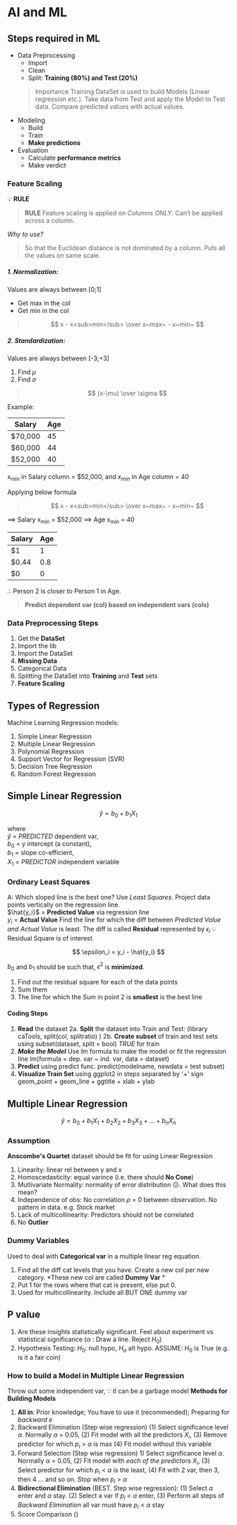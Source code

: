 # AI and ML

## Steps required in ML
* Data Preprocessing
  * Import
  * Clean
  * Split: **Training (80%) and Test (20%)**
  >Importance
  Training DataSet is used to build Models (Linear regression etc.).
  Take data from Test and apply the Model to Test data.
  Compare predicted values with actual values.
* Modeling
  * Build
  * Train
  * **Make predictions**
* Evaluation
  * Calculate **performance metrics**
  * Make verdict

### Feature Scaling
💡 <span style="color:'#FF0000'"> **RULE** </span>
> <span style="color:'red'">**RULE** </span>
> Feature scaling is applied on *Columns ONLY*. Can’t be applied across a column.

*Why to use?*
> So that the Euclidean distance is not dominated by a column. Puts all the values on same scale.

##### 1. Normalization: 
Values are always between [0;1]
* Get max in the col
* Get min in the col
> $$ x - x<sub>min</sub> \over x~max~ - x~min~ $$
##### 2. Standardization: 
Values are always between [-3;+3]
1. Find $\mu$
2. Find $\sigma$
> $$ (x-\mu) \over \sigma $$

Example:

| Salary      | Age         |
| ----------- | ----------- |
| $70,000     | 45       |
| $60,000     | 44        |
| $52,000     | 40        |

x<sub>min</sub> in Salary column = $52,000, and x<sub>min</sub> in Age column = 40

Applying below formula
> $$ x - x<sub>min</sub> \over x~max~ - x~min~ $$

$\implies$ Salary x<sub>min</sub> = $52,000
$\implies$ Age x<sub>min</sub> = 40 

| Salary      | Age         |
| ----------- | ----------- |
| $1     | 1       |
| $0.44     | 0.8        |
| $0     | 0        |

$\therefore$ Person 2 is closer to Person 1 in Age.

> **Predict dependent var (col) based on independent vars (cols)**

### Data Preprocessing Steps
1. Get the **DataSet**
2. Import the lib
3. Import the DataSet
4. **Missing Data**
5. Categorical Data
6. Splitting the DataSet into **Training** and **Test** sets
7. **Feature Scaling**

## Types of Regression
Machine Learning Regression models:
1. Simple Linear Regression
2. Multiple Linear Regression
3. Polynomial Regression
4. Support Vector for Regression (SVR)
5. Decision Tree Regression
6. Random Forest Regression

## Simple Linear Regression
$$
\hat{y} = b_0 + b_1 X_1
$$

where <br>
$\hat{y}$ = *PREDICTED* dependent var, <br>
  $b_0$ = y intercept (a constant), <br>
  $b_1$ = slope co-efficient, <br>
  $X_1$ = *PREDICTOR* independent variable <br>
  
### Ordinary Least Squares
A: Which sloped line is the best one? Use *Least Squares*. Project data points vertically on the regression line. <br>
$\hat{y_i}$ = **Predicted Value** via regression line <br>
$y_i$ = **Actual Value**
Find the line for which the diff between *Predicted Value and Actual Value* is least. The diff is called **Residual** represented by $\epsilon_i$
💡 Residual Square is of interest.

$$
\epsilon_i = y_i - \hat{y_i} 
$$

$b_0$ and $b_1$ should be such that, $\epsilon^2$ is **minimized**.
1. Find out the residual square for each of the data points
2. Sum them
3. The line for which the *Sum* in point 2 is **smallest** is the best line

#### Coding Steps
1. **Read** the dataset
2a. **Split** the dataset into Train and Test: (library caTools, split(col, splitratio) )
2b. **Create subset** of train and test sets using subset(dataset, split = bool) *TRUE* for train
3. ***Make the Model*** Use lm formula to make the model or fit the regression line lm(formula = dep. var ~ ind. var, data = dataset)
4. **Predict** using predict func. predict(modelname, newdata = test subset)
5. **Visualize Train Set** using ggplot2 in steps separated by '+' sign geom_point + geom_line + ggtitle + xlab + ylab


## Multiple Linear Regression
$$
\hat{y} = b_0 + b_1 X_1 + b_2 X_2 + b_3 X_3 + ... + b_n X_n
$$

### Assumption
**Anscombe's Quartet** dataset should be fit for using Linear Regression
1. Linearity: linear rel between y and x
2. Homoscedasticity: equal varince (i.e. there should **No Cone**)
3. Mutlivariate Normality: normality of error distribution 😕. What does this mean?
4. Independence of obs: No correlation $\rho$ = 0 between observation. No pattern in data. e.g. Stock market
5. Lack of multicollinearity: Predictors should not be correlated
6. No **Outlier**

### Dummy Variables
Used to deal with **Categorical var** in a multiple linear reg equation.
1. Find all the diff cat levels that you have. Create a new col per new category. *These new col are called **Dummy Var** *
2. Put 1 for the rows where that cat is present, else put 0.
3. Used for multicollinearity. Include all BUT ONE dummy var

## P value
1. Are these insights statistically significant. Feel about experiment vs statistical significance ($\alpha$ : Draw a line. Reject $H_0$)
2. Hypothesis Testing: $H_0$: null hypo, $H_a$ alt hypo. ASSUME: $H_0$ is True (e.g. is it a fair coin)

### How to build a Model in Multiple Linear Regression
Throw out some independent var, $\because$ it can be a garbage model
**Methods for Building Models**
1. **All in**: Prior knowledge; You have to use it (recommended); Preparing for *backward e*
2. Backward Elimination (Step wise regression) (1) Select significance level $\alpha$. Normally $\alpha$ = 0.05, (2) Fit model with all the predictors $X_i$, (3) Remove predictor for which $p_i$ > $\alpha$ is max (4) Fit model without this variable
3. Forward Selection (Step wise regression) 1) Select significance level $\alpha$. Normally $\alpha$ = 0.05, (2) Fit model with *each of the predictors* $X_i$, (3) Select predictor for which $p_i$ < $\alpha$ is the least, (4) Fit with 2 var, then 3, then 4 ... and so on. Stop when $p_i$ > $\alpha$
4. **Bidirectional Elimination** (BEST. Step wise regression): (1) Select $\alpha$ enter and $\alpha$ stay. (2) Select a var if $p_i$ < $\alpha$ enter, (3) Perform all steps of *Backward Elimination* all var must have $p_i$ < $\alpha$ stay
5. Score Comparison ()
